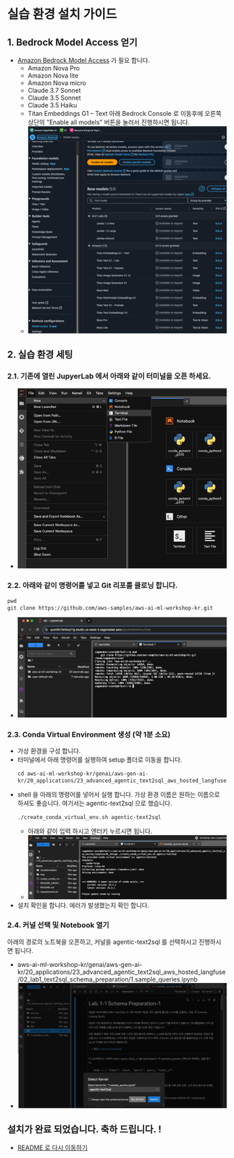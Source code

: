 # 실습 환경 설치 가이드


## 1. Bedrock Model Access 얻기
- [Amazon Bedrock Model Access](https://docs.aws.amazon.com/bedrock/latest/userguide/model-access-modify.html) 가 필요 합니다.
    - Amazon Nova Pro
    - Amazon Nova lite
    - Amazon Nova micro
    - Claude 3.7 Sonnet 
    - Claude 3.5 Sonnet 
    - Claude 3.5 Haiku
    - Titan Embeddings G1 – Text
  아래 Bedrock Console 로 이동후에 오른쪽 상단의 "Enable all models" 버튼을 눌러서 진행하시면 됩니다.
    - ![bedrock_console.png](img/bedrock_console.png)
    

## 2. 실습 환경 세팅
### 2.1. 기존에 열린 JupyerLab 에서 아래와 같이 터미널을 오픈 하세요.
- ![open_terminal.png](img/open_terminal.png)
### 2.2. 아래와 같이 명령어를 넣고 Git 리포를 클로닝 합니다.
```
pwd
git clone https://github.com/aws-samples/aws-ai-ml-workshop-kr.git
```
- ![git_clone.png](img/git_clone.png)
### 2.3. Conda Virtual Environment 생성 (약 1분 소요)
- 가상 환경을 구성 합니다.
- 터미널에서 아래 명령어를 실행하여 setup 폴더로 이동을 합니다. 
    ```
    cd aws-ai-ml-workshop-kr/genai/aws-gen-ai-kr/20_applications/23_advanced_agentic_text2sql_aws_hosted_langfuse/01_setup
    ```
- shell 을 아래의 명령어를 넣어서 실행 합니다. 가상 환경 이름은 원하는 이름으로 하셔도 좋습니다. 여기서는 agentic-text2sql 으로 했습니다.
    ```
    ./create_conda_virtual_env.sh agentic-text2sql
    ```
    - 아래와 같이 입력 하시고 엔터키 누르시면 됩니다.    
    - ![agentic_text2sql.png](img/agentic-text2sql.png)    
- 설치 확인을 합니다. 에러가 발생했는지 확인 합니다.

### 2.4. 커널 선택 및 Notebook 열기
아래의 경로의 노트북을 오픈하고, 커널을 agentic-text2sql 를 선택하시고 진행하시면 됩니다.
- aws-ai-ml-workshop-kr/genai/aws-gen-ai-kr/20_applications/23_advanced_agentic_text2sql_aws_hosted_langfuse/02_lab1_text2sql_schema_preparation/1.sample_queries.ipynb
- ![select_kernel.png](img/select_kernel.png)

## 설치가 완료 되었습니다. 축하 드립니다. !
- [README 로 다시 이동하기](../README.md)






